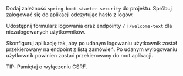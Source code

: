 Dodaj zależność `spring-boot-starter-security` do projektu. Spróbuj zalogować się do aplikacji odczytując hasło z logów.

Udostępnij formularz logowania oraz endpointy `/` i `/welcome-text` dla niezalogowanych użytkowników.

Skonfiguruj aplikację tak, aby po udanym logowaniu użytkownik został przekierowany na endpoint z listą zamówień. Po
udanym wylogowaniu użytkownik powinien zostać przekierowany do root aplikacji.

TIP: Pamiętaj o wyłączeniu CSRF.